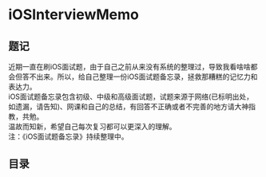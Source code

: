 # iOSInterviewMemo

## 题记
近期一直在刷iOS面试题，由于自己之前从来没有系统的整理过，导致我看啥啥都会但答不出来。所以，给自己整理一份iOS面试题备忘录，拯救那糟糕的记忆力和表达力。  
iOS面试题备忘录包含初级、中级和高级面试题，试题来源于网络(已标明出处，如遗漏，请告知)、网课和自己的总结，有回答不正确或者不完善的地方请大神指教，共勉。  
温故而知新，希望自己每次复习都可以更深入的理解。  
注：《iOS面试题备忘录》持续整理中。

## 目录
<!-- ### [属性关键字](./InterviewSummary/PropertyModifier.md) -->
<!-- ### [算法](./Algorithm/Algorithm.md) -->


<!-- ### [KVO和KVC]()
### [分类和扩展]()
### [代理和通知]()
### [网络]() -->

